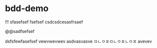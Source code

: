 # bdd-demo
!!!
sfasefsef
fsefsef
csdcsdcesasfrsaef


@@sadfsefsef


dsfsfewfasefsef
vewvwevwev
asdvasvasve
ㅁㄴㅇㅍㅁㄴㅇㅍㄴㅇㅍ
avevev
